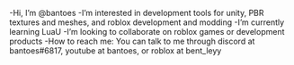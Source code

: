 -Hi, I’m @bantoes
-I’m interested in development tools for unity, PBR textures and meshes, and roblox development and modding
-I’m currently learning LuaU
-I’m looking to collaborate on roblox games or development products
-How to reach me: You can talk to me through discord at bantoes#6817, youtube at bantoes, or roblox at bent_leyy

